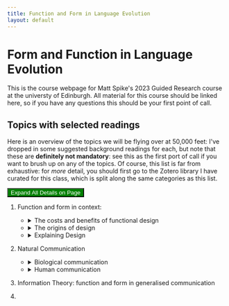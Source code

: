 ```yaml
---
title: Function and Form in Language Evolution
layout: default
---
```


<script>function openAll() {
  var elems = document.getElementsByTagName("details");
  document.getElementById("btnExpandHideAllDetails").innerHTML = "Hide All Details on page";
  document.getElementById("btnExpandHideAllDetails").setAttribute( "onClick", "javascript: closeAll();");

  for (var i = 4; i <= elems.length; i++){
    elems[i].setAttribute("open", "true");
    }
}
</script>		   
<script>function closeAll() {	
  var elems = document.getElementsByTagName("details");
  document.getElementById("btnExpandHideAllDetails").setAttribute( "onClick", "javascript: openAll();" );
  document.getElementById("btnExpandHideAllDetails").innerHTML = "Expand All Details on Page";	
  
  for (var i = 4; i <= elems.length; i++){
    elems[i].removeAttribute("open");
  }
}				   
</script>

# Form and Function in Language Evolution
This is the course webpage for Matt Spike's 2023 Guided Research course at the universty of Edinburgh.
All material for this course should be linked here, so if you have any questions this should be your first point of call.

## Topics with selected readings

Here is an overview of the topics we will be flying over at 50,000 feet: I've dropped in some suggested background readings for each, but note that these are **definitely not mandatory**: see this as the first port of call if you want to brush up on any of the topics. Of course, this list is far from exhaustive: for *more* detail, you should first go to the Zotero library I have curated for this class, which is split along the same categories as this list.

<button id="btnExpandHideAllDetails" onclick="openAll()" style="color:white;background-color:green;">Expand All Details on Page</button>

1. Function and form in context:
	- <details markdown="1">
		<summary>The costs and benefits of functional design</summary> 
		
		- <details markdown="1">
			<summary>Technology</summary>
	
			- Allocating cost and benefits: [Adler & Posner 1999](https://heinonline.org/HOL/P?h=hein.journals/ylr109&i=203 "Adler, M. D., & Posner, E. A. (1999). Rethinking Cost-Benefit Analysis. Yale Law Journal, 109(2), 165–248. https://doi.org/10.2307/797489")
			- Design: [Mantei 1988](https://doi.org/10.1145/42404.42408 "Mantei, M. M., & Teorey, T. J. (1988). Cost/benefit analysis for incorporating human factors in the software lifecycle. Communications of the ACM, 31(4), 428–439. https://doi.org/10.1145/42404.42408")
			- Decisions & Risk: [Fischhoff 2020](https://www.science.org/doi/full/10.1126/science.aaa6516 "Fischhoff, B. (2015). The realities of risk-cost-benefit analysis. Science, 350(6260), aaa6516. https://doi.org/10.1126/science.aaa6516")
			- The Ford Pinto Case: [Smith 2017](https://heinonline.org/HOL/P?h=hein.journals/twlram2016&i=212 "Smith, B. W. (2017) THE TROLLEY AND THE PINTO: COST- BENEFIT ANALYSIS IN AUTOMATED DRIVING AND OTHER CYBER- PHYSICAL SYSTEMS. Texas A&M Law Review, 4(4(2)), 197–208.")
		
		- <details markdown="1">
			<summary>Biology</summary>
	
			- Body size and metabolism: [Kozłowski, Konarzewski, & Czarnoleski 2020](https://doi.org/10.1111/brv.12615 "Kozłowski, J., Konarzewski, M., & Czarnoleski, M. (2020). Coevolution of body size and metabolic rate in vertebrates: A life-history perspective. Biological Reviews, 95(5), 1393–1417. https://doi.org/10.1111/brv.12615")
			- Functional traits: [Barr, Boisvert & Bateman 2021](https://www.mdpi.com/2221-3759/9/4/53 "Barr, J. I., Boisvert, C. A., & Bateman, P. W. (2021). At What Cost? Trade-Offs and Influences on Energetic Investment in Tail Regeneration in Lizards Following Autotomy. Journal of Developmental Biology, 9(4), 53. https://doi.org/10.3390/jdb9040053")
			- Behaviour: [Griffiths 1986](https://www.jstor.org/stable/4691 "Griffiths, D. (1986). Pit Construction by Ant-Lion Larvae: A Cost-Benefit Analysis. Journal of Animal Ecology, 55(1), 39–57. https://doi.org/10.2307/4691")
			- Learning: [Johnston et al 1982](https://www.sciencedirect.com/science/article/pii/S0065345408600467 "Johnston, T. D. (1982). Selective Costs and Benefits in the Evolution of Learning. In J. S. Rosenblatt, R. A. Hinde, C. Beer, & M.-C. Busnel (Eds.), Advances in the Study of Behavior (Vol. 12, pp. 65–106). Academic Press. https://doi.org/10.1016/S0065-3454(08)60046-7")
			- Cognition: [Huebner & Schulkin 2022 Chapter 1](https://doi.org/10.1017/9781108982191 "Huebner, B., & Schulkin, J. (2022). Biological Cognition (1st ed.). Cambridge University Press. https://doi.org/10.1017/9781108982191")

		- <details markdown="1">
			<summary>Humans</summary>
		
			- Physiology: [Pontzer, Raichlen & Sockol 2009](https://doi.org/10.1016/j.jhevol.2008.09.001 "Pontzer, H., Raichlen, D. A., \& Sockol, M. D. (2009). The metabolic cost of walking in humans, chimpanzees, and early hominins. Journal of Human Evolution, 56(1), 43–54. https://doi.org/10.1016/j.jhevol.2008.09.001")
			- Behaviour: [Nettle 2013](https://doi.org/10/f463mg "Nettle, D., Gibson, M. A., Lawson, D. W., \& Sear, R. (2013). Human behavioral ecology: Current research and future prospects. Behavioral Ecology, 24(5), 1031–1040. https://doi.org/10/f463mg")
			- Cognition: [Lieder Griffiths 2020](https://doi.org/10/gf23rr "Lieder, F., Griffiths, T. L. (2020). Resource-rational analysis: Understanding human cognition as the optimal use of limited computational resources. Behavioral and Brain Sciences, 43")
			- Social Learning: [Boyd & Richerson 2011](https://doi.org/10/cmc4j7 "Boyd, R., Richerson, P. J., & Henrich, J. (2011). The cultural niche: Why social learning is essential for human adaptation. Proceedings of the National Academy of Sciences, 108(Supplement_2), 10918–10925. https://doi.org/10/cmc4j7")
			- Social Cognition: [Herrmann et al 2007](https://doi.org/10/fmsz3g "Herrmann, E., Call, J., Hernandez-Lloreda, M. V., Hare, B., \& Tomasello, M. (2007). Humans Have Evolved Specialized Skills of Social Cognition: The Cultural Intelligence Hypothesis. Science, 317(5843), 1360–1366. https://doi.org/10/fmsz3g")
			- Culture: [Henrich & Henrich 2010](https://doi.org/10.1098/rspb.2010.1191 "Henrich, J., Henrich, N. (2010). The evolution of cultural adaptations: Fijian food taboos protect against dangerous marine toxins. Proceedings of the Royal Society B: Biological Sciences, 277(1701), 3715–3724")
	
	- <details markdown="1">
		<summary>The origins of design</summary>
		
		- <details markdown="1">
			<summary>Biological evolution</summary>
	
			- Mechanisms: Selection, mutation, drift [Berkeley UCMP](https://evolution.berkeley.edu/evolution-101/mechanisms-the-processes-of-evolution/ "© UC Museum of Paleontology Understanding Evolution, www.understandingevolution.org")
			- Evolutionary Novelties: [Wagner 2010](https://www.sciencedirect.com/science/article/pii/S0960982209019459 "Wagner, G. P. (2015). Evolutionary innovations and novelties: Let us get down to business! Zoologischer Anzeiger - A Journal of Comparative Zoology, 256, 75–81. https://doi.org/10.1016/j.jcz.2015.04.006")
			- Development and Constraints: [Arnold 1992](https://www.journals.uchicago.edu/doi/abs/10.1086/285398 "Arnold, S. J. (1992). Constraints on Phenotypic Evolution. The American Naturalist, 140, S85–S107. https://doi.org/10.1086/285398")
			- Evolutionary Ecology: [Collins 1986](https://www.jstor.org/stable/4330976 "Collins, J. P. (1986). 'Evolutionary Ecology' and the Use of Natural Selection in Ecological Theory. Journal of the History of Biology, 19(2), 257–288. https://doi.org/10.1007/BF00138879")
			- Systems Biology: [Aderem 2005](https://www.jstor.org/stable/4330976 "Aderem, A. (2005). Systems Biology: Its Practice and Challenges. Cell, 121(4), 511–513. https://doi.org/10.1016/j.cell.2005.04.020")
	
		- <details markdown="1">
			<summary>Cultural Evolution</summary>
	
			- Overview: [Mesoudi 2016](https://link.springer.com/article/10.1007/s11692-015-9320-0 "Mesoudi, A. (2016). Cultural Evolution: A Review of Theory, Findings and Controversies. Evolutionary Biology, 43(4), 481–497. https://doi.org/10.1007/s11692-015-9320-0")
			- Cumulative culture [Caldwell & Millen 2008](https://doi.org/10.1098%2Frstb.2008.0133 "Caldwell, C. A., & Millen, A. E. (2008). Studying cumulative cultural evolution in the laboratory. Philosophical Transactions of the Royal Society B: Biological Sciences, 363(1509), 3529–3539. https://doi.org/10.1098/rstb.2008.0133")
			- Theories: 
				- Dual Inheritance Theory [Henrich & McElreath 2007](https://doi.org/10.1093/oxfordhb/9780198568308.013.0038 "Henrich, J., & McElreath, R. (2007). Dual-inheritance theory: The evolution of human cultural capacities and cultural evolution. In L. Barrett & R. Dunbar (Eds.), Oxford Handbook of Evolutionary Psychology (p. 0). Oxford University Press. https://doi.org/10.1093/oxfordhb/9780198568308.013.0038")
				- Cultural Attraction Theory [Miton 2022](https://psyarxiv.com/qs2et/ "Miton, H. (2022). Cultural Attraction [Preprint]. PsyArXiv. https://doi.org/10.31234/osf.io/qs2et")
				- Paris vs California: [Buskell 2019](https://doi.org/10.1002/evan.21762 "Buskell, A. (2019). Looking for middle ground in cultural attraction theory. Evolutionary Anthropology: Issues, News, and Reviews, 28(1), 14–17. https://doi.org/10.1002/evan.21762")
			- Systems Approaches: [Buskell 2019](https://doi.org/10.1057/s41599-019-0343-5 "Buskell, A., Enquist, M., & Jansson, F. (2019). A systems approach to cultural evolution. Palgrave Communications, 5(1), 131. https://doi.org/10.1057/s41599-019-0343-5")
			- Fidelity and Granularity: [Charbonneah & Bouratt 2021](https://doi.org/10.1007/s11229-021-03047-1 "Charbonneau, M., & Bourrat, P. (2021). Fidelity and the grain problem in cultural evolution. Synthese, 199(3), 5815–5836. https://doi.org/10.1007/s11229-021-03047-1")
	
	- <details markdown="1">
		<summary>Explaining Design</summary>
	
		- <details markdown="1">
			<summary>Theories and Frameworks</summary>
		 
			- Adaptation: 
				- Meyr's Ultimate/Proximate Distinction: [Laland et al 2011](https://www.science.org/doi/abs/10.1126/science.1210879 "Laland, K. N., Sterelny, K., Odling-Smee, J., Hoppitt, W., & Uller, T. (2011). Cause and Effect in Biology Revisited: Is Mayr’s Proximate-Ultimate Dichotomy Still Useful? Science, 334(6062), 1512–1516. https://doi.org/10/bn7zk9") 
				- Tinbergen's 4 Questions [Spike 2017](http://link.springer.com/10.1007/s10539-018-9610-x "Spike, M. (2017). The evolution of linguistic rules. Biology & Philosophy, 32(6), 887–904. https://doi.org/10/gmstz9")
			- Cognition: 
				- Overview of Cognitive Science: [Oberlander 2006](https://www.sciencedirect.com/science/article/pii/B0080448542008567 "Oberlander, J. (2006). Cognitive Science: Overview. In K. Brown (Ed.), Encyclopedia of Language & Linguistics (Second Edition) (pp. 562–568). Elsevier. https://doi.org/10.1016/B0-08-044854-2/00856-7")
				- Marr's 4 levels: [Elber-Dorozko & Shagrir, 2018](https://www.taylorfrancis.com/chapters/edit/10.4324/9781315643670-16/computation-levels-cognitive-neural-sciences-lotem-elber-dorozko-oron-shagrir "Elber-Dorozko, L., & Shagrir, O. (2018). Computation and levels in the cognitive and neural sciences. In The Routledge Handbook of the Computational Mind. Routledge.")
	
		- <details markdown="1">
			<summary>Extensions</summary>
	
			- Biology:
				- Non-genetic inheritance: [Jablonka & Lamb 2007](https://doi.org/10.1017/S0140525X07002221 "Jablonka, E., & Lamb, M. J. (2007). Précis of Evolution in Four Dimensions. Behavioral and Brain Sciences, 30(4), 353–365. https://doi.org/10.1017/S0140525X07002221")
				- Novelty, Plasticity & Niche Construction: [Sterelny 2009](https://link.springer.com/chapter/10.1007/978-1-4020-9636-5_7 "Sterelny, K. (2009). Novelty, Plasticity and Niche Construction: The Influence of Phenotypic Variation on Evolution. In A. Barberousse, M. Morange, & T. Pradeu (Eds.), Mapping the Future of Biology: Evolving Concepts and Theories (pp. 93–110). Springer Netherlands. https://doi.org/10.1007/978-1-4020-9636-5_7")
				- Extended Evolutionary Synthesis: [Laland et al 2015](https://royalsocietypublishing.org/doi/full/10.1098/rspb.2015.1019 "Laland, K. N., Uller, T., Feldman, M. W., Sterelny, K., Müller, G. B., Moczek, A., Jablonka, E., & Odling-Smee, J. (2015). The extended evolutionary synthesis: Its structure, assumptions and predictions. Proceedings of the Royal Society B: Biological Sciences, 282(1813), 20151019. https://doi.org/10.1098/rspb.2015.1019")
			- Cognition:
				- 4e Cognition: [Clark 2017](https://doi.org/10.1002/9781405164535.ch39 "Clark, A. (2017). Embodied, Situated, and Distributed Cognition. In A Companion to Cognitive Science (pp. 506–517). John Wiley & Sons, Ltd. https://doi.org/10.1002/9781405164535.ch39")
				- Culture & Cognition: [Heyes 2018](https://doi.org/10.1098/rstb.2017.0051 "Heyes, C. (2018). Enquire within: Cultural evolution and cognitive science. Philosophical Transactions of the Royal Society B: Biological Sciences, 373(1743), 20170051. https://doi.org/10.1098/rstb.2017.0051")
	
		- <details markdown="1">
			<summary> Critiques of adaptationism and teleology</summary>
	
			- in Biology: [Gould & Lewontin 1979](https://royalsocietypublishing.org/doi/10.1098/rspb.1979.0086 "Gould, S. J., Lewontin, R. C., Maynard Smith, J., & Holliday, R. (1997). The spandrels of San Marco and the Panglossian paradigm: A critique of the adaptationist programme. Proceedings of the Royal Society of London. Series B. Biological Sciences, 205(1161), 581–598. https://doi.org/10.1098/rspb.1979.0086")
			- in (Evolutionary) Psychology: [Downes 2021](https://plato.stanford.edu/entries/evolutionary-psychology/ "Downes, Stephen M., 'Evolutionary Psychology', The Stanford Encyclopedia of Philosophy (Spring 2021 Edition), Edward N. Zalta (ed.), URL = <https://plato.stanford.edu/archives/spr2021/entries/evolutionary-psychology/>") 
			- in Evolutionary Psychology (again): [Lloyd 1999](https://doi.org/10.1023/A:1006638501739 "Lloyd, E. A. (1999). Evolutionary Psychology: The Burdens of Proof. Biology and Philosophy, 14(2), 211–233. https://doi.org/10.1023/A:1006638501739")
			- in Culture: [Fracchia & Lewontin 1979](https://royalsocietypublishing.org/doi/10.1098/rspb.1979.0086 "Fracchia, J., & Lewontin, R. C. (1999). Does Culture Evolve? History and Theory, 38(4), 52–78. https://doi.org/10/dxhwmk")
	
2. Natural Communication
	- <details markdown="1">
		<summary>Biological communication</summary>
		
		- <details markdown="1">
			<summary>Function as definitional</summary>
			
			- Definitions [Scott-Phillips 2008](https://doi.org/10.1111/j.1420-9101.2007.01497.x "Scott-Phillips, T. C. (2008). Defining biological communication. Journal of Evolutionary Biology, 21(2), 387–395. https://doi.org/10.1111/j.1420-9101.2007.01497.x")
			- Taxonomy of Biological Information: [Wagner & Danchin 2010](https://doi.org/10.1111/j.1600-0706.2009.17315.x "Wagner, Richard H., and Étienne Danchin. A Taxonomy of Biological Information. Oikos 119, no. 2 (2010): 203–9. https://doi.org/10.1111/j.1600-0706.2009.17315.x.")
			- As systems: [Hebets et al 2016](https://doi.org/10.1098/rspb.2015.2889 "Hebets, E. A., Barron, A. B., Balakrishnan, C. N., Hauber, M. E., Mason, P. H., & Hoke, K. L. (2016). A systems approach to animal communication. Proceedings of the Royal Society B: Biological Sciences, 283(1826), 20152889. https://doi.org/10.1098/rspb.2015.2889")

		- <details markdown="1">
			<summary>Diverse forms, limited functions:</summary>
			
			- <details markdown="1">
				<summary>In the organism</summary>

				- Gene regulatory networks: [Angelin-Bonnet, Biggs &Vignes 2019](https://doi.org/10.1007/978-1-4939-8882-2_15 "Angelin-Bonnet, O., Biggs, P.J., Vignes, M. (2019). Gene Regulatory Networks: A Primer in Biological Processes and Statistical Modelling. In: Sanguinetti, G., Huynh-Thu, V. (eds) Gene Regulatory Networks. Methods in Molecular Biology, vol 1883. https://doi.org/10.1007/978-1-4939-8882-2_15")
				- Between cells: [Armingol et al 2021](https://doi.org/10.1038/s41576-020-00292-x "Armingol, Erick, Adam Officer, Olivier Harismendy, and Nathan E. Lewis. Deciphering Cell–Cell Interactions and Communication from Gene Expression Nature Reviews Genetics. Nature Reviews Genetics 22, no. 2 (February 2021): 71–88. https://doi.org/10.1038/s41576-020-00292-x")
				- The endocrine system: [Seldin, Marcus & Lusis 2019](https://doi.org/10.1194/jlr.S090316. "Seldin, Marcus M., and Aldons J. Lusis. Systems-Based Approaches for Investigation of Inter-Tissue Communication [S]. Journal of Lipid Research 60, no. 3 (March 1, 2019): 450–55. https://doi.org/10.1194/jlr.S090316.")
				- Neurons: [Arendt et al 2019](https://doi.org/10.1016/j.conb.2019.01.022 "Arendt, D., Bertucci, P. Y., Achim, K., & Musser, J. M. (2019). Evolution of neuronal types and families. Current opinion in neurobiology, 56, 144-152.")

			- <details markdown="1">
				<summary>Between Animals:</summary>

				- Animal Communication [Searcy & Nowicki 2021](https://doi.org/10.1002/9781119109556.ch14 "Searcy, W. A., & Nowicki, S. (2021). Animal Communication. The Behavior of Animals, 2nd Edition: Mechanisms, Function and Evolution, 367-396.")
				- Quorum Sensing: [Williams et al 2007](https://doi.org/10.1098/rstb.2007.203 "Williams, Paul, Klaus Winzer, Weng C Chan, and Miguel Cámara. Look Who’s Talking: Communication and Quorum Sensing in the Bacterial World. Philosophical Transactions of the Royal Society B: Biological Sciences 362, no. 1483 (2007): 1119–34. https://doi.org/10.1098/rstb.2007.203")
				- Bees: [Benveniste 1953](https://doi.org/10.1177/039219215300100101 "Benveniste, E. Animal Communication and Human Language: The Language of the Bees. Diogenes 1, no. 1 (January 1, 1953): 1–7. https://doi.org/10.1177/039219215300100101.")

			- <details markdown="1">
				<summary>Functions:</summary>

				- Social signals: [Roberts & Roberts 2020](https://doi.org/10.1111/brv.12553 "Roberts, Anna I., and Sam G. B. Roberts. Communicative Roots of Complex Sociality and Cognition. Biological Reviews 95, no. 1 (2020): 51–73. https://doi.org/10.1111/brv.12553.")
				- Signalling Quality [Sheehan & Bergman 2016](https://doi.org/10.1093/beheco/arv109 "Sheehan, Michael J., and Thore J. Bergman. 'Is There an Evolutionary Trade-off between Quality Signaling and Social Recognition?' Behavioral Ecology 27, no. 1 (January 1, 2016): 2–13. https://doi.org/10.1093/beheco/arv109.")
				- Deception: [Martinez 2019](https://doi.org/10.1016/j.shpsc.2019.101184 "Martínez, M. (2019). Deception as cooperation. Studies in History and Philosophy of Science Part C: Studies in History and Philosophy of Biological and Biomedical Sciences, 77, 101184.")
				- Functional Information Taxonomy [Fresco, Ginsburg & Jablonka 2020](https://doi.org/10.1007/s13164-018-0410-7 "Fresco, N., Ginsburg, S., & Jablonka, E. (2020). Functional Information: A Graded Taxonomy of Difference Makers. Review of Philosophy and Psychology, 11(3), 547–567. https://doi.org/10.1007/s13164-018-0410-7")


			- <details markdown="1">
				<summary>Form:</summary>
				
				- Signal Detection & Noise [Wiley 2013](https://doi.org/10.1007/978-3-642-41494-7_2 "Wiley, R. H. (2013). Signal Detection, Noise, and the Evolution of Communication. In H. Brumm (Ed.), Animal Communication and Noise (pp. 7–30). Springer. https://doi.org/10.1007/978-3-642-41494-7_2")
				- Multimodality: [Bro-Jørgensen 2010](https://doi.org/10.1016/j.tree.2009.11.003 "Bro-Jørgensen, J. (2010). Dynamics of multiple signalling systems: animal communication in a world in flux. Trends in Ecology & Evolution, 25(5), 292-300.")
				- Plasticity: [Ords, Stamps & Losos 2010](https://doi.org/10.1111/j.1558-5646.2010.01056.x "Ord, Terry J., Judy A. Stamps, and Jonathan B. Losos. Adaptation and Plasticity of Animal Communication in Fluctuating Environments. Evolution 64, no. 11 (2010): 3134–48. https://doi.org/10.1111/j.1558-5646.2010.01056.x")

		- <details markdown="1">
			<summary>Manipulation, inclusive fitness, or group selection?</summary>

			- [Owren et al 2010](https://doi.org/10.1007/s10539-010-9224-4 "Owren, M. J., Rendall, D., & Ryan, M. J. (2010). Redefining animal signaling: Influence versus information in communication. Biology & Philosophy, 25(5), 755–780. https://doi.org/10.1007/s10539-010-9224-4")
			- Blip
			- Blong	
	
	- <details markdown="1">
		<summary>Human communication</summary>
		
		- <details markdown="1">
			<summary>Are language and communication co-extensive?</summary>
			
			- Bleepo
			- Blloopo	
			- yupj

		- <details markdown="1">
			<summary>Diverse forms, unlimited function, and the role of pragmatics</summary>
			
			- Bleepo
			- Blloopo	
			- yupj

		- <details markdown="1">
			<summary>Language design: thought or communication?</summary>
			
			- Bleepo
			- Blloopo	
			- yupj

4.  Information Theory: function and form in generalised communication
5. 
  
